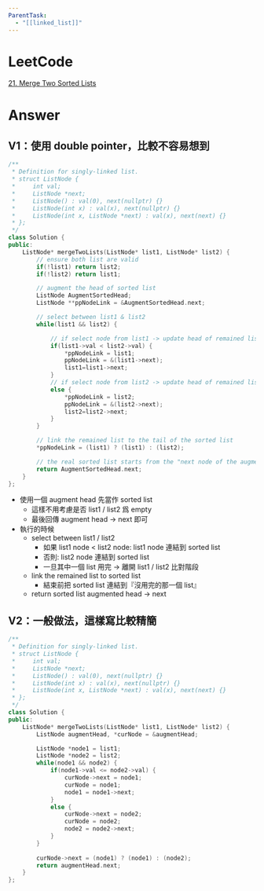 ```yaml
---
ParentTask:
  - "[[linked_list]]"
---
```


# LeetCode

[21. Merge Two Sorted Lists](https://leetcode.com/problems/merge-two-sorted-lists/)

# Answer
## V1：使用 double pointer，比較不容易想到
```Cpp
/**
 * Definition for singly-linked list.
 * struct ListNode {
 *     int val;
 *     ListNode *next;
 *     ListNode() : val(0), next(nullptr) {}
 *     ListNode(int x) : val(x), next(nullptr) {}
 *     ListNode(int x, ListNode *next) : val(x), next(next) {}
 * };
 */
class Solution {
public:
    ListNode* mergeTwoLists(ListNode* list1, ListNode* list2) {
        // ensure both list are valid
        if(!list1) return list2;
        if(!list2) return list1;

        // augment the head of sorted list
        ListNode AugmentSortedHead;
        ListNode **ppNodeLink = &AugmentSortedHead.next;

		// select between list1 & list2
        while(list1 && list2) {

			// if select node from list1 -> update head of remained list1
            if(list1->val < list2->val) {
                *ppNodeLink = list1;
                ppNodeLink = &(list1->next);
                list1=list1->next;
            }
			// if select node from list2 -> update head of remained list2
            else {
                *ppNodeLink = list2;
                ppNodeLink = &(list2->next);
                list2=list2->next;
            }
        }

		// link the remained list to the tail of the sorted list
        *ppNodeLink = (list1) ? (list1) : (list2);

		// the real sorted list starts from the "next node of the augmented head"
        return AugmentSortedHead.next;
    }
};
``` 
- 使用一個 augment head 先當作 sorted list
	- 這樣不用考慮是否 list1 / list2 爲 empty
	- 最後回傳 augment head -> next 即可
- 執行的時候
	- select between list1 / list2
		- 如果 list1 node < list2 node: list1 node 連結到 sorted list
		- 否則: list2 node 連結到 sorted list
		- 一旦其中一個 list 用完 -> 離開 list1 / list2 比對階段
	- link the remained list to sorted list
		- 結束前把 sorted list 連結到『沒用完的那一個 list』
	- return sorted list augmented head -> next

## V2：一般做法，這樣寫比較精簡
```Cpp
/**
 * Definition for singly-linked list.
 * struct ListNode {
 *     int val;
 *     ListNode *next;
 *     ListNode() : val(0), next(nullptr) {}
 *     ListNode(int x) : val(x), next(nullptr) {}
 *     ListNode(int x, ListNode *next) : val(x), next(next) {}
 * };
 */
class Solution {
public:
    ListNode* mergeTwoLists(ListNode* list1, ListNode* list2) {
        ListNode augmentHead, *curNode = &augmentHead;

        ListNode *node1 = list1;
        ListNode *node2 = list2;
        while(node1 && node2) {
            if(node1->val <= node2->val) {
                curNode->next = node1;
                curNode = node1;
                node1 = node1->next;
            }
            else {
                curNode->next = node2;
                curNode = node2;
                node2 = node2->next;
            }
        }
        
        curNode->next = (node1) ? (node1) : (node2);
        return augmentHead.next;
    }
};
```